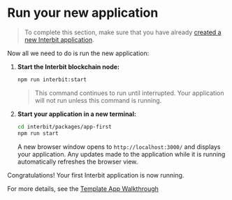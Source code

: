 # Run your new application

> To complete this section, make sure that you have already [created a
> new Interbit application](create.md).

Now all we need to do is run the new application:

1.  **Start the Interbit blockchain node:**

    ```sh
    npm run interbit:start
    ```

    > This command continues to run until interrupted. Your application will not
    > run unless this command is running.

1.  **Start your application in a new terminal:**

    ```sh
    cd interbit/packages/app-first
    npm run start
    ```

    A new browser window opens to `http://localhost:3000/` and displays your
    application. Any updates made to the application while it is running
    automatically refreshes the browser view.

Congratulations! Your first Interbit application is now running.

For more details, see the [Template App Walkthrough](/examples/template.md)
